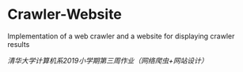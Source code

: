 # Crawler-Website
Implementation of a web crawler and a website for displaying crawler results

*清华大学计算机系2019小学期第三周作业（网络爬虫+网站设计）*
